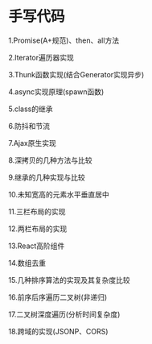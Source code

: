 # 手写代码

1.Promise(A+规范)、then、all方法

2.lterator遍历器实现

3.Thunk函数实现(结合Generator实现异步)

4.async实现原理(spawn函数)

5.class的继承

6.防抖和节流

7.Ajax原生实现

8.深拷贝的几种方法与比较

9.继承的几种实现与比较

10.未知宽高的元素水平垂直居中

11.三栏布局的实现

12.两栏布局的实现

13.React高阶组件

14.数组去重

15.几种排序算法的实现及其复杂度比较

16.前序后序遍历二叉树(非递归)

17.二叉树深度遍历(分析时间复杂度)

18.跨域的实现(JSONP、CORS)
